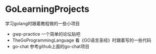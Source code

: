 # GoLearningProjects
学习golang时跟着教程做的一些小项目

- gwp-practice 一个简单的论坛贴吧
- TheGoProgrammingLanguage 看《GO语言圣经》时跟着写的一些代码
- go-chat 参考github上面的go-chat项目
